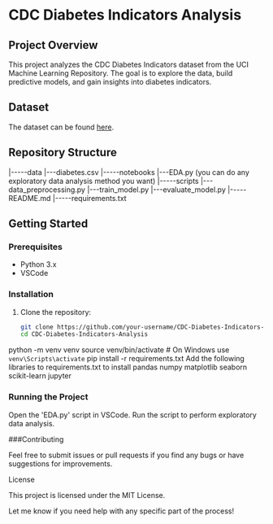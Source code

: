 # CDC Diabetes Indicators Analysis

## Project Overview

This project analyzes the CDC Diabetes Indicators dataset from the UCI Machine Learning Repository. The goal is to explore the data, build predictive models, and gain insights into diabetes indicators.

## Dataset

The dataset can be found [here](https://archive.ics.uci.edu/ml/datasets/Diabetes+130-US+hospitals+for+years+1999-2008).

## Repository Structure
|-----data
  |---diabetes.csv
|-----notebooks
  |---EDA.py (you can do any exploratory data analysis method you want)
|-----scripts
  |---data_preprocessing.py
  |---train_model.py
  |---evaluate_model.py
|-----README.md
|-----requirements.txt


## Getting Started

### Prerequisites

- Python 3.x
- VSCode

### Installation

1. Clone the repository:
   ```bash
   git clone https://github.com/your-username/CDC-Diabetes-Indicators-Analysis.git
   cd CDC-Diabetes-Indicators-Analysis

python -m venv venv
source venv/bin/activate  # On Windows use `venv\Scripts\activate`
pip install -r requirements.txt
    Add the following libraries to requirements.txt to install
    pandas
    numpy
    matplotlib
    seaborn
    scikit-learn
    jupyter

### Running the Project

Open the 'EDA.py' script in VSCode.
Run the script to perform exploratory data analysis.

###Contributing

Feel free to submit issues or pull requests if you find any bugs or have suggestions for improvements.

License

This project is licensed under the MIT License.

Let me know if you need help with any specific part of the process!
